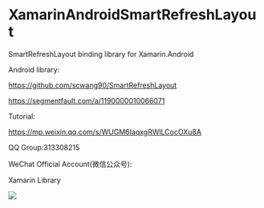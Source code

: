 # XamarinAndroidSmartRefreshLayout
SmartRefreshLayout binding library for Xamarin.Android

Android library:

https://github.com/scwang90/SmartRefreshLayout

https://segmentfault.com/a/1190000010066071

Tutorial:

https://mp.weixin.qq.com/s/WUGM6IaqxgRWlLCocOXu8A

QQ Group:313308215

WeChat Official Account(微信公众号):

Xamarin Library

<img src="https://raw.githubusercontent.com/jingliancui/XamarinAndroidSmartRefreshLayout/master/Images/wechatqrcode.jpg"/>

